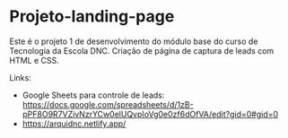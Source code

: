 # Projeto-landing-page
Este é o projeto 1 de desenvolvimento do módulo base do curso de Tecnologia da Escola DNC.
Criação de página de captura de leads com HTML e CSS.

Links:
- Google Sheets para controle de leads: https://docs.google.com/spreadsheets/d/1zB-pPF8O9R7VZivNzrYCw0elUQvpIoVg0e0zf6dOfVA/edit?gid=0#gid=0
- https://arquidnc.netlify.app/
  
